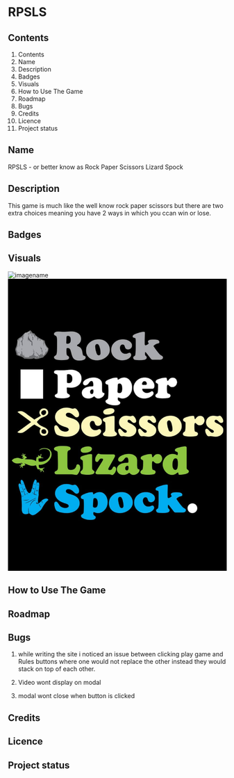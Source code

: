# RPSLS

## Contents

1. Contents
2. Name
3. Description
4. Badges
5. Visuals
6. How to Use The Game
7. Roadmap
8. Bugs
9. Credits
10. Licence
11. Project status

## Name

RPSLS - or better know as Rock Paper Scissors Lizard Spock

## Description

This game is much like the well know rock paper scissors but there are two extra choices meaning you have 2 ways in which you ccan win or lose.

## Badges

## Visuals

![imagename](/workspace/RPSLS/assets/images/rulesImg.jpeg)
![imagename](assets/images/RPSLSHeroImage.jpg)

## How to Use The Game

## Roadmap

## Bugs

1. while writing the site i noticed an issue between clicking play game and Rules buttons where one would not replace the other instead they would stack on top of each other.

2. Video wont display on modal

3. modal wont close when button is clicked

## Credits

## Licence

## Project status

